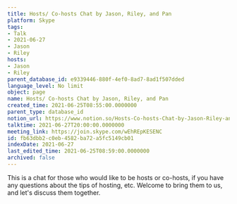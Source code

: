 ```yaml
---
title: Hosts/ Co-hosts Chat by Jason, Riley, and Pan
platform: Skype
tags:
- Talk
- 2021-06-27
- Jason
- Riley
hosts:
- Jason
- Riley
parent_database_id: e9339446-880f-4ef0-8ad7-8ad1f507dded
language_level: No limit
object: page
name: Hosts/ Co-hosts Chat by Jason, Riley, and Pan
created_time: 2021-06-25T08:55:00.0000000
parent_type: database_id
notion_url: https://www.notion.so/Hosts-Co-hosts-Chat-by-Jason-Riley-and-Pan-fb63dbb2c0eb4582ba72a5fc5149cb01
talktime: 2021-06-27T20:00:00.0000000
meeting_link: https://join.skype.com/wEhREpKESENC
id: fb63dbb2-c0eb-4582-ba72-a5fc5149cb01
indexDate: 2021-06-27
last_edited_time: 2021-06-25T08:59:00.0000000
archived: false
---
```


This is a chat for those who would like to be hosts or co-hosts, if you have any questions about the tips of hosting, etc. Welcome to bring them to us, and let's discuss them together.


